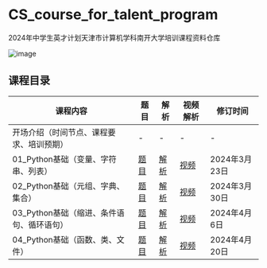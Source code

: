 # CS_course_for_talent_program
2024年中学生英才计划天津市计算机学科南开大学培训课程资料仓库

![image](https://github.com/JunyaoHu/CS_course_for_talent_program/assets/67564714/8e468f45-c7de-4d5e-beb4-99fe385379f1)

## 课程目录

| 课程内容                                 | 题目                                                         | 解析                                                         | 视频解析   | 修订时间      |
| ---------------------------------------- | ------------------------------------------------------------ | ------------------------------------------------------------ | ---------- | ------------- |
| 开场介绍（时间节点、课程要求、培训预期）   | -                                                            | -                                                            | -          | -             |
| 01_Python基础（变量、字符串、列表）       | [题目](./01_题目/01_Python基础（变量、字符串、列表）.ipynb) | [解析](./02_解析/01_Python基础（变量、字符串、列表）.ipynb) | [视频](https://www.bilibili.com/video/BV1Ax4y1S7KT) | 2024年3月23日 |
| 02_Python基础（元组、字典、集合）         | [题目](./01_题目/02_Python基础（元组、字典、集合）.ipynb)   | [解析](./02_解析/02_Python基础（元组、字典、集合）.ipynb)   | [视频](https://www.bilibili.com/video/BV1gm411C79y) | 2024年3月30日 |
| 03_Python基础（缩进、条件语句、循环语句） | [题目](./01_题目/03_Python基础（缩进、条件、循环）.ipynb)    | [解析](./02_解析/03_Python基础（缩进、条件、循环）.ipynb)  | [视频](https://www.bilibili.com/video/BV17x421U7W9) | 2024年4月6日 |
| 04_Python基础（函数、类、文件）          | [题目](./01_题目/04_Python基础（函数、类、文件）.ipynb)      | [解析](./02_解析/04_Python基础（函数、类、文件）.ipynb)    | [视频](https://www.bilibili.com/video/BV1WH4y1N7TT) | 2024年4月20日 |
